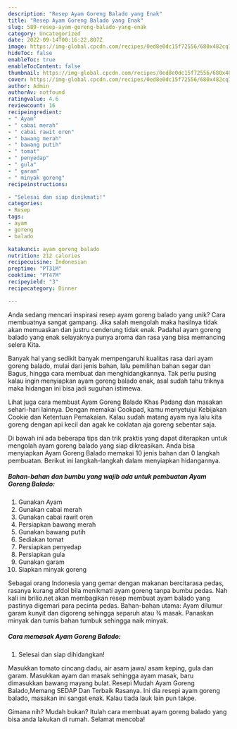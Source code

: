 ```yaml
---
description: "Resep Ayam Goreng Balado yang Enak"
title: "Resep Ayam Goreng Balado yang Enak"
slug: 589-resep-ayam-goreng-balado-yang-enak
category: Uncategorized
date: 2022-09-14T00:16:22.807Z
image: https://img-global.cpcdn.com/recipes/0ed8e0dc15f72556/680x482cq70/ayam-goreng-balado-foto-resep-utama.jpg
hideToc: false
enableToc: true
enableTocContent: false
thumbnail: https://img-global.cpcdn.com/recipes/0ed8e0dc15f72556/680x482cq70/ayam-goreng-balado-foto-resep-utama.jpg
cover: https://img-global.cpcdn.com/recipes/0ed8e0dc15f72556/680x482cq70/ayam-goreng-balado-foto-resep-utama.jpg
author: Admin
authorAv: notfound
ratingvalue: 4.6
reviewcount: 16
recipeingredient:
- " Ayam"
- " cabai merah"
- " cabai rawit oren"
- " bawang merah"
- " bawang putih"
- " tomat"
- " penyedap"
- " gula"
- " garam"
- " minyak goreng"
recipeinstructions:

- "Selesai dan siap dinikmati!"
categories:
- Resep
tags:
- ayam
- goreng
- balado

katakunci: ayam goreng balado 
nutrition: 212 calories
recipecuisine: Indonesian
preptime: "PT31M"
cooktime: "PT47M"
recipeyield: "3"
recipecategory: Dinner

---
```





Anda sedang mencari inspirasi resep ayam goreng balado yang unik? Cara membuatnya sangat gampang. Jika salah mengolah maka hasilnya tidak akan memuaskan dan justru cenderung tidak enak. Padahal ayam goreng balado yang enak selayaknya punya aroma dan rasa yang bisa memancing selera Kita.





Banyak hal yang sedikit banyak mempengaruhi kualitas rasa dari ayam goreng balado, mulai dari jenis bahan, lalu pemilihan bahan segar dan Bagus, hingga cara membuat dan menghidangkannya. Tak perlu pusing kalau ingin menyiapkan ayam goreng balado enak,      asal sudah tahu triknya maka hidangan ini bisa jadi suguhan istimewa.














Lihat juga cara membuat Ayam Goreng Balado Khas Padang dan masakan sehari-hari lainnya. Dengan memakai Cookpad, kamu menyetujui Kebijakan Cookie dan Ketentuan Pemakaian. Kalau sudah matang ayam nya lalu kita goreng dengan api kecil dan agak ke coklatan aja goreng sebentar saja.






Di bawah ini ada beberapa tips dan trik praktis yang dapat diterapkan untuk mengolah ayam goreng balado yang siap dikreasikan. Anda bisa menyiapkan Ayam Goreng Balado memakai 10 jenis bahan dan 0 langkah pembuatan. Berikut ini langkah-langkah dalam menyiapkan hidangannya.

<!--inarticleads1-->

##### Bahan-bahan dan bumbu yang wajib ada untuk pembuatan Ayam Goreng Balado:

1. Gunakan  Ayam
1. Gunakan  cabai merah
1. Gunakan  cabai rawit oren
1. Persiapkan  bawang merah
1. Gunakan  bawang putih
1. Sediakan  tomat
1. Persiapkan  penyedap
1. Persiapkan  gula
1. Gunakan  garam
1. Siapkan  minyak goreng


Sebagai orang Indonesia yang gemar dengan makanan bercitarasa pedas, rasanya kurang afdol bila menikmati ayam goreng tanpa bumbu pedas. Nah kali ini brilio.net akan membagikan resep membuat ayam balado yang pastinya digemari para pecinta pedas. Bahan-bahan utama: Ayam dilumur garam kunyit dan digoreng sehingga separuh atau ¾ masak. Panaskan minyak dan tumis bahan tumbuk sehingga naik minyak. 

<!--inarticleads2-->

##### Cara memasak Ayam Goreng Balado:


1. Selesai dan siap dihidangkan!

Masukkan tomato cincang dadu, air asam jawa/ asam keping, gula dan garam. Masukkan ayam dan masak sehingga ayam masak, baru dimasukkan bawang mayang bulat. Resepi Mudah Ayam Goreng Balado,Memang SEDAP Dan Terbaik Rasanya. Ini dia resepi ayam goreng balado, masakan ini sangat enak. Kalau tiada lauk lain pun takpe. 

Gimana nih? Mudah bukan? Itulah cara membuat ayam goreng balado yang bisa anda lakukan di rumah. Selamat mencoba!
